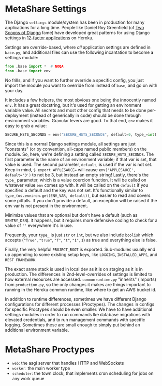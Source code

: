 # MetaShare Settings

The Django `settings` module/system has been in production for many applications
for a long time. People like Daniel Roy Greenfield (of [Two Scoops of
Django](https://twoscoopspress.com/products/two-scoops-of-django-1-11) fame)
have developed great patterns for using Django settings in [12-factor
applications](https://12factor.net/) on Heroku.

Settings are override-based, where _all_ application settings are defined in
`base.py`, and additional files can use the following incantation to become a
settings module:

```python
from .base import *  # NOQA
from .base import env
```

No frills, and if you want to further override a specific config, you just
import the module you want to override from instead of `base`, and go on with
your day.

It includes a few helpers, the most obvious one being the innocently named
`env`. It has a great docstring, but it's used for getting an environment
variable value. All secrets and most other config
that needs to be done per-deployment (instead of generically in code) should be
done through environment variables. Granular levers are good. To that end, `env`
makes it easy to grab a value:

```python
SECURE_HSTS_SECONDS = env("SECURE_HSTS_SECONDS", default=0, type_=int)
```

Since this is a normal Django settings module, all settings are just "constants"
(or by convention, all-caps named public members) on the module. So, here, we're
defining a setting called `SECURE_HSTS_SECONDS`. The first parameter is the name
of an environment variable; if that var is set, that value is used. The second
parameter, `default`, is used if the var is not set. Keep in mind, `$ export APPLESAUCE=` will cause `env('APPLESAUCE', default='3')` to not be 3, but
instead an empty string! Lastly, there's the `type_` parameter, which is a value
coercion function. It will be called on whatever value `env` comes up with. It
will be called on the `default` if you specified a default and the key was not
set. It's functionally similar to `type_(os.environ.get(ENV_VAR, default))`, but
easier to read and covers some pitfalls. If you don't provide a default, an
exception will be raised if the env var is not present in the environment.

Minimize values that are optional but don't have a default (such as
`SENTRY_DSN`). It happens, but it requires more defensive coding to check for a
value of `""` everywhere it's in use.

Frequently, your `type_` is just `str` or `int`, but we also include `boolish`
which accepts (`"True"`, `"true"`, `"T"`, `"t"`, `"1"`, `1`) as true and
everything else is false.

Finally, the very helpful `PROJECT_ROOT` is exported. Sub-modules usually end up
appending to some existing setup keys, like `LOGGING`, `INSTALLED_APPS`, and
`REST_FRAMEWORK`.

The exact same stack is used in local dev as it is on staging as it is in
production. The differences in 2nd-level-overrides of settings is limited to how
external resources are accessed. `commonruntime.py` "inherits" (imports) from
`production.py`, so the only changes it makes are things important to running in
the Heroku common runtime, like where to get an AWS bucket id.

In addition to runtime differences, sometimes we have different Django
configurations for different processes (Proctypes). The changes in configs for
specific Proctypes should be even smaller. We have to have additional settings
modules in order to run commands lke database migrations with elevated
credentials, and to run management commands with specific logging. Sometimes
these are small enough to simply put behind an additional environment variable.

# MetaShare Proctypes

- `web`: the asgi server that handles HTTP and WebSockets
- `worker`: the main worker type
- `scheduler`: the town clock, that implements cron scheduling for jobs on any
  work queue
